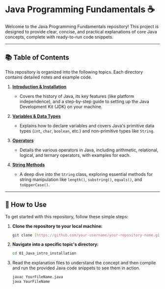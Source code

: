 # Java Programming Fundamentals ☕

Welcome to the Java Programming Fundamentals repository! This project is designed to provide clear, concise, and practical explanations of core Java concepts, complete with ready-to-run code snippets.

---

## 📚 Table of Contents

This repository is organized into the following topics. Each directory contains detailed notes and example code.

1.  **[Introduction & Installation](./01_Java_intro_installation)**
    * Covers the history of Java, its key features (like platform independence), and a step-by-step guide to setting up the Java Development Kit (JDK) on your machine.

2.  **[Variables & Data Types](./02_Variables_datatypes)**
    * Explains how to declare variables and covers Java's primitive data types (`int`, `char`, `boolean`, etc.) and non-primitive types like `String`.

3.  **[Operators](./03_Operators)**
    * Details the various operators in Java, including arithmetic, relational, logical, and ternary operators, with examples for each.

4.  **[String Methods](./04_String_method)**
    * A deep dive into the `String` class, exploring essential methods for string manipulation like `length()`, `substring()`, `equals()`, and `toUpperCase()`.
    

---

## 🚀 How to Use

To get started with this repository, follow these simple steps:

1.  **Clone the repository to your local machine:**
    ```sh
    git clone [https://github.com/your-username/your-repository-name.git](https://github.com/your-username/your-repository-name.git)
    ```

2.  **Navigate into a specific topic's directory:**
    ```sh
    cd 01_Java_intro_installation
    ```

3.  Read the explanation files to understand the concept and then compile and run the provided Java code snippets to see them in action.
    ```sh
    javac YourFileName.java
    java YourFileName
    ```
